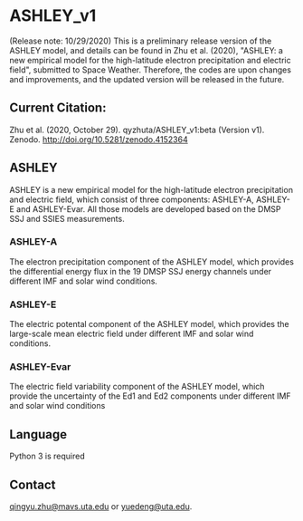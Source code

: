 # ASHLEY_v1

(Release note: 10/29/2020)
This is a preliminary release version of the ASHLEY model, and details can be found in Zhu et al. (2020), "ASHLEY: a new empirical model for the high-latitude electron precipitation and electric field", submitted to Space Weather. Therefore, the codes are upon changes and improvements, and the updated version will be released in the future.

## Current Citation:
Zhu et al. (2020, October 29). qyzhuta/ASHLEY_v1:beta (Version v1). Zenodo. http://doi.org/10.5281/zenodo.4152364

## ASHLEY
ASHLEY is a new empirical model for the high-latitude electron precipitation and electric field, which consist of three components: ASHLEY-A, ASHLEY-E and ASHLEY-Evar. All those models are developed based on the DMSP SSJ and SSIES measurements.

### ASHLEY-A
The electron precipitation component of the ASHLEY model, which provides the differential energy flux in the 19 DMSP SSJ energy channels under different IMF and solar wind conditions.

### ASHLEY-E
The electric potental component of the ASHLEY model, which provides the large-scale mean electric field under different IMF and solar wind conditions.

### ASHLEY-Evar
The electric field variability component of the ASHLEY model, which provide the uncertainty of the Ed1 and Ed2 components under different IMF and solar wind conditions

## Language 
Python 3 is required

## Contact
qingyu.zhu@mavs.uta.edu or yuedeng@uta.edu.
